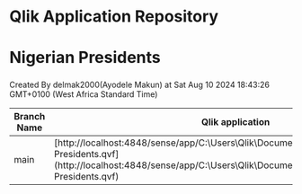 # Qlik Application Repository 
# Nigerian Presidents
### 
Created By delmak2000(Ayodele Makun) at Sat Aug 10 2024 18:43:26 GMT+0100 (West Africa Standard Time)

Branch Name|Qlik application
---|---
main|[http://localhost:4848/sense/app/C:\Users\Qlik\Documents\Qlik\Sense\Apps\Nigerian Presidents.qvf](http://localhost:4848/sense/app/C:\Users\Qlik\Documents\Qlik\Sense\Apps\Nigerian Presidents.qvf)